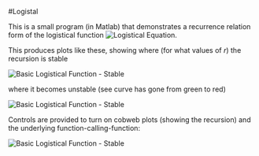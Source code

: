 #Logistal

This is a small program (in Matlab) that demonstrates a recurrence relation form
of the logistical function ![Logistical Equation](https://github.com/n6151h/logistal/eqn1.gif).

This produces plots like these, showing where (for what values of *r*) the recursion is stable

![Basic Logistical Function - Stable](https://github.com/n6151h/logistal/stable.png)

where it becomes unstable (see curve has gone from green to red)

![Basic Logistical Function - Stable](https://github.com/n6151h/logistal/unstable.png)

Controls are provided to turn on cobweb plots (showing the recursion) and the underlying
function-calling-function:

![Basic Logistical Function - Stable](https://github.com/n6151h/logistal/screenshot1.png)




